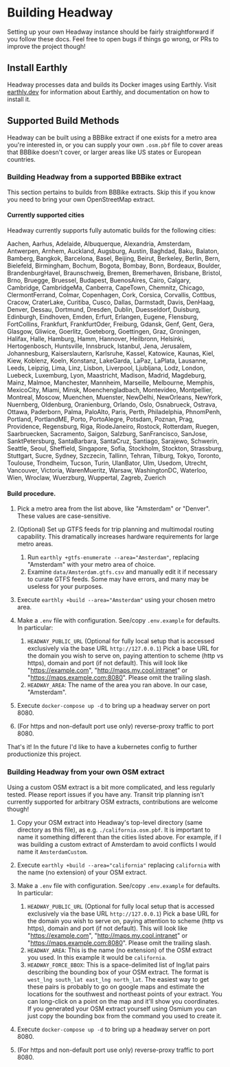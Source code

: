 # Building Headway

Setting up your own Headway instance should be fairly straightforward if you follow these docs. Feel free to open bugs if things go wrong, or PRs to improve the project though!

## Install Earthly

Headway processes data and builds its Docker images using Earthly. Visit [earthly.dev](https://earthly.dev/) for information about Earthly, and documentation on how to install it.

## Supported Build Methods

Headway can be built using a BBBike extract if one exists for a metro area you're interested in, or you can supply your own `.osm.pbf` file to cover areas that BBBike doesn't cover, or larger areas like US states or European countries.

### Building Headway from a supported BBBike extract

This section pertains to builds from BBBike extracts. Skip this if you know you need to bring your own OpenStreetMap extract.

#### Currently supported cities

Headway currently supports fully automatic builds for the following cities:

Aachen, Aarhus, Adelaide, Albuquerque, Alexandria, Amsterdam, Antwerpen, Arnhem, Auckland, Augsburg, Austin, Baghdad, Baku, Balaton, Bamberg, Bangkok, Barcelona, Basel, Beijing, Beirut, Berkeley, Berlin, Bern, Bielefeld, Birmingham, Bochum, Bogota, Bombay, Bonn, Bordeaux, Boulder, BrandenburgHavel, Braunschweig, Bremen, Bremerhaven, Brisbane, Bristol, Brno, Bruegge, Bruessel, Budapest, BuenosAires, Cairo, Calgary, Cambridge, CambridgeMa, Canberra, CapeTown, Chemnitz, Chicago, ClermontFerrand, Colmar, Copenhagen, Cork, Corsica, Corvallis, Cottbus, Cracow, CraterLake, Curitiba, Cusco, Dallas, Darmstadt, Davis, DenHaag, Denver, Dessau, Dortmund, Dresden, Dublin, Duesseldorf, Duisburg, Edinburgh, Eindhoven, Emden, Erfurt, Erlangen, Eugene, Flensburg, FortCollins, Frankfurt, FrankfurtOder, Freiburg, Gdansk, Genf, Gent, Gera, Glasgow, Gliwice, Goerlitz, Goeteborg, Goettingen, Graz, Groningen, Halifax, Halle, Hamburg, Hamm, Hannover, Heilbronn, Helsinki, Hertogenbosch, Huntsville, Innsbruck, Istanbul, Jena, Jerusalem, Johannesburg, Kaiserslautern, Karlsruhe, Kassel, Katowice, Kaunas, Kiel, Kiew, Koblenz, Koeln, Konstanz, LakeGarda, LaPaz, LaPlata, Lausanne, Leeds, Leipzig, Lima, Linz, Lisbon, Liverpool, Ljubljana, Lodz, London, Luebeck, Luxemburg, Lyon, Maastricht, Madison, Madrid, Magdeburg, Mainz, Malmoe, Manchester, Mannheim, Marseille, Melbourne, Memphis, MexicoCity, Miami, Minsk, Moenchengladbach, Montevideo, Montpellier, Montreal, Moscow, Muenchen, Muenster, NewDelhi, NewOrleans, NewYork, Nuernberg, Oldenburg, Oranienburg, Orlando, Oslo, Osnabrueck, Ostrava, Ottawa, Paderborn, Palma, PaloAlto, Paris, Perth, Philadelphia, PhnomPenh, Portland, PortlandME, Porto, PortoAlegre, Potsdam, Poznan, Prag, Providence, Regensburg, Riga, RiodeJaneiro, Rostock, Rotterdam, Ruegen, Saarbruecken, Sacramento, Saigon, Salzburg, SanFrancisco, SanJose, SanktPetersburg, SantaBarbara, SantaCruz, Santiago, Sarajewo, Schwerin, Seattle, Seoul, Sheffield, Singapore, Sofia, Stockholm, Stockton, Strassburg, Stuttgart, Sucre, Sydney, Szczecin, Tallinn, Tehran, Tilburg, Tokyo, Toronto, Toulouse, Trondheim, Tucson, Turin, UlanBator, Ulm, Usedom, Utrecht, Vancouver, Victoria, WarenMueritz, Warsaw, WashingtonDC, Waterloo, Wien, Wroclaw, Wuerzburg, Wuppertal, Zagreb, Zuerich

#### Build procedure.

1. Pick a metro area from the list above, like "Amsterdam" or "Denver". These values are case-sensitive.
2. (Optional) Set up GTFS feeds for trip planning and multimodal routing capability. This dramatically increases hardware requirements for large metro areas.

   1. Run `earthly +gtfs-enumerate --area="Amsterdam"`, replacing "Amsterdam" with your metro area of choice.
   2. Examine `data/Amsterdam.gtfs.csv` and manually edit it if necessary to curate GTFS feeds. Some may have errors, and many may be useless for your purposes.

3. Execute `earthly +build --area="Amsterdam"` using your chosen metro area.
4. Make a `.env` file with configuration. See/copy `.env.example` for defaults. In particular:

   1. `HEADWAY_PUBLIC_URL` (Optional for fully local setup that is accessed exclusively via the base URL `http://127.0.0.1`) Pick a base URL for the domain you wish to serve on, paying attention to scheme (http vs https), domain and port (if not default). This will look like "https://example.com", "http://maps.my.cool.intranet" or "https://maps.example.com:8080". Please omit the trailing slash.
   2. `HEADWAY_AREA`: The name of the area you ran above. In our case, "Amsterdam".

5. Execute `docker-compose up -d` to bring up a headway server on port 8080.
6. (For https and non-default port use only) reverse-proxy traffic to port 8080.

That's it! In the future I'd like to have a kubernetes config to further productionize this project.

### Building Headway from your own OSM extract

Using a custom OSM extract is a bit more complicated, and less regularly tested. Please report issues if you have any. Transit trip planning isn't currently supported for arbitrary OSM extracts, contributions are welcome though!

1. Copy your OSM extract into Headway's top-level directory (same directory as this file), as e.g. `./california.osm.pbf`. It is important to name it something different than the cities listed above. For example, if I was building a custom extract of Amsterdam to avoid conflicts I would name it `AmsterdamCustom`.
2. Execute `earthly +build --area="california"` replacing `california` with the name (no extension) of your OSM extract.
3. Make a `.env` file with configuration. See/copy `.env.example` for defaults. In particular:

   1. `HEADWAY_PUBLIC_URL` (Optional for fully local setup that is accessed exclusively via the base URL `http://127.0.0.1`) Pick a base URL for the domain you wish to serve on, paying attention to scheme (http vs https), domain and port (if not default). This will look like "https://example.com", "http://maps.my.cool.intranet" or "https://maps.example.com:8080". Please omit the trailing slash.
   2. `HEADWAY_AREA`: This is the name (no extension) of the OSM extract you used. In this example it would be `california`.
   3. `HEADWAY_FORCE_BBOX`: This is a space-delimited list of lng/lat pairs describing the bounding box of your OSM extract. The format is `west_lng south_lat east_lng north_lat`. The easiest way to get these pairs is probably to go on google maps and estimate the locations for the southwest and northeast points of your extract. You can long-click on a point on the map and it'll show you coordinates. If you generated your OSM extract yourself using Osmium you can just copy the bounding box from the command you used to create it.

4. Execute `docker-compose up -d` to bring up a headway server on port 8080.
5. (For https and non-default port use only) reverse-proxy traffic to port 8080.

